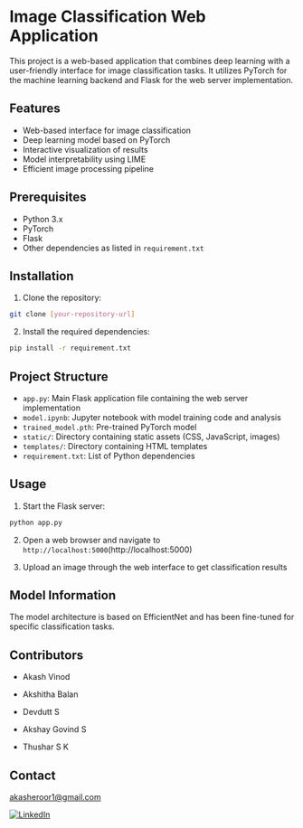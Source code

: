 # Image Classification Web Application

This project is a web-based application that combines deep learning with a user-friendly interface for image classification tasks. It utilizes PyTorch for the machine learning backend and Flask for the web server implementation.

## Features

- Web-based interface for image classification
- Deep learning model based on PyTorch
- Interactive visualization of results
- Model interpretability using LIME
- Efficient image processing pipeline

## Prerequisites

- Python 3.x
- PyTorch
- Flask
- Other dependencies as listed in `requirement.txt`

## Installation

1. Clone the repository:
```bash
git clone [your-repository-url]
```

2. Install the required dependencies:
```bash
pip install -r requirement.txt
```

## Project Structure

- `app.py`: Main Flask application file containing the web server implementation
- `model.ipynb`: Jupyter notebook with model training code and analysis
- `trained_model.pth`: Pre-trained PyTorch model
- `static/`: Directory containing static assets (CSS, JavaScript, images)
- `templates/`: Directory containing HTML templates
- `requirement.txt`: List of Python dependencies

## Usage

1. Start the Flask server:
```bash
python app.py
```

2. Open a web browser and navigate to `http://localhost:5000`(http://localhost:5000)

3. Upload an image through the web interface to get classification results

## Model Information

 The model architecture is based on EfficientNet and has been fine-tuned for specific classification tasks.

## Contributors
* Akash Vinod

* Akshitha Balan

* Devdutt S

* Akshay Govind S

* Thushar S K


## Contact
akasheroor1@gmail.com

[![LinkedIn](https://www.vecteezy.com/png/18930480-linkedin-logo-png-linkedin-icon-transparent-png)](https://www.linkedin.com/in/akasheroor)


